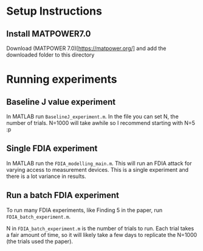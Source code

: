# Setup Instructions

## Install MATPOWER7.0

Download (MATPOWER 7.0)[https://matpower.org/] and add the downloaded
folder to this directory

# Running experiments

## Baseline J value experiment

In MATLAB run `BaselineJ_experiment.m`. In the file you can set N, the\
number of trials. N=1000 will take awhile so I recommend starting with N=5 :p

## Single FDIA experiment

In MATLAB run the `FDIA_modelling_main.m`. This will run an FDIA attack for
varying access to measurement devices. This is a single experiment and
there is a lot variance in results.

## Run a batch FDIA experiment

To run many FDIA experiments, like Finding 5 in the paper, run
`FDIA_batch_experiment.m`.

N in `FDIA_batch_experiment.m` is the number of trials to run. Each trial
takes a fair amount of time, so it will likely take a few days to replicate
the N=1000 (the trials used the paper).
